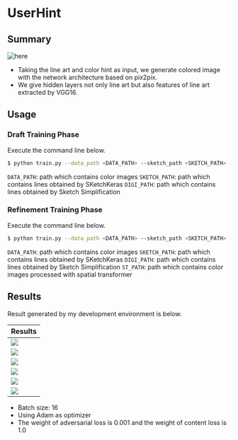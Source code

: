# UserHint

## Summary
![here](https://github.com/SerialLain3170/Colorization/blob/master/atari_userhint/data/network.png)

- Taking the line art and color hint as input, we generate colored image with the network architecture based on pix2pix.
- We give hidden layers not only line art but also features of line art extracted by VGG16.

## Usage

### Draft Training Phase
Execute the command line below.

```bash
$ python train.py --data_path <DATA_PATH> --sketch_path <SKETCH_PATH> --digi_path <DIGI_PATH>
```
`DATA_PATH`: path which contains color images
`SKETCH_PATH`: path which contains lines obtained by SKetchKeras
`DIGI_PATH`: path which contains lines obtained by Sketch Simplification

### Refinement Training Phase
Execute the command line below.

```bash
$ python train.py --data_path <DATA_PATH> --sketch_path <SKETCH_PATH> --digi_path <DIGI_PATH> --st_path <ST_PATH> --type refine
```
`DATA_PATH`: path which contains color images
`SKETCH_PATH`: path which contains lines obtained by SKetchKeras
`DIGI_PATH`: path which contains lines obtained by Sketch Simplification
`ST_PATH`: path which contains color images processed with spatial transformer

## Results
Result generated by my development environment is below.

| Results |
| ---- |
| ![](./data/result1.png) |
| ![](./data/result2.png) |
| ![](./data/result3.png) |
| ![](./data/result4.png) |
| ![](./data/result5.png) |
| ![](./data/result6.png) |

- Batch size: 16
- Using Adam as optimizer
- The weight of adversarial loss is 0.001 and the weight of content loss is 1.0
